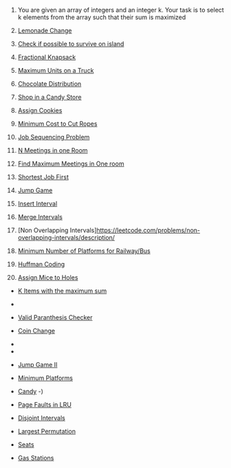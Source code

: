 1. You are given an array of integers and an integer k. Your task is to select k elements from the array such that their sum is maximized
2. [Lemonade Change](https://leetcode.com/problems/lemonade-change/description/)
3. [Check if possible to survive on island](https://www.geeksforgeeks.org/problems/check-if-it-is-possible-to-survive-on-island4922/1)
4. [Fractional Knapsack](https://www.geeksforgeeks.org/problems/fractional-knapsack-1587115620/1)
5. [Maximum Units on a Truck](https://leetcode.com/problems/maximum-units-on-a-truck/description/)
6. [Chocolate Distribution](https://www.geeksforgeeks.org/problems/chocolate-distribution-problem3825/1)
7. [Shop in a Candy Store](https://www.geeksforgeeks.org/problems/shop-in-candy-store1145/1)
8. [Assign Cookies](https://leetcode.com/problems/assign-cookies/description/)



10. [Minimum Cost to Cut Ropes](https://www.geeksforgeeks.org/problems/minimum-cost-of-ropes-1587115620/1)
11. [Job Sequencing Problem](https://www.geeksforgeeks.org/problems/job-sequencing-problem-1587115620/1)
4. [N Meetings in one Room](https://www.geeksforgeeks.org/problems/n-meetings-in-one-room-1587115620/1)
5. [Find Maximum Meetings in One room](https://www.geeksforgeeks.org/find-maximum-meetings-in-one-room/)
12. [Shortest Job First](https://www.geeksforgeeks.org/problems/shortest-job-first/1)
13. [Jump Game](https://leetcode.com/problems/jump-game/description/)
14. [Insert Interval](https://leetcode.com/problems/insert-interval/description/)
15. [Merge Intervals](https://leetcode.com/problems/merge-intervals/description/)
16. [Non Overlapping Intervals]https://leetcode.com/problems/non-overlapping-intervals/description/
17. [Minimum Number of Platforms for Railway/Bus](https://www.geeksforgeeks.org/minimum-number-platforms-required-railwaybus-station/) 
18. [Huffman Coding](https://www.geeksforgeeks.org/problems/huffman-encoding3345/1)
19. [Assign Mice to Holes](https://www.geeksforgeeks.org/problems/assign-mice-holes3053/0)

- [K Items with the maximum sum](https://leetcode.com/problems/k-items-with-the-maximum-sum/description/)
- 
- [Valid Paranthesis Checker](https://leetcode.com/problems/valid-parenthesis-string/description/)
- [Coin Change](https://www.geeksforgeeks.org/find-minimum-number-of-coins-that-make-a-change/)

- 
- 
- [Jump Game II](https://leetcode.com/problems/jump-game-ii/description/)
- [Minimum Platforms](https://www.geeksforgeeks.org/problems/minimum-platforms-1587115620/1)
- [Candy](https://leetcode.com/problems/candy/description/)
-)

- [Page Faults in LRU](https://www.geeksforgeeks.org/problems/page-faults-in-lru5603/1)

- [Disjoint Intervals]()
- [Largest Permutation]()
- [Seats](https://www.geeksforgeeks.org/minimum-jumps-required-to-make-a-group-of-persons-sit-together/)
- [Gas Stations](https://leetcode.com/problems/gas-station/description/)
